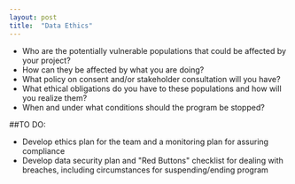 ```yaml
---
layout: post
title:  "Data Ethics"
---
```


- Who are the potentially vulnerable populations that could be affected by your project?
- How can they be affected by what you are doing?
- What policy on consent and/or stakeholder consultation will you have?
- What ethical obligations do you have to these populations and how will you realize them?
- When and under what conditions should the program be stopped?

##TO DO:

- Develop ethics plan for the team and a monitoring plan for assuring compliance
- Develop data security plan and "Red Buttons" checklist for dealing with breaches, including circumstances for suspending/ending program
